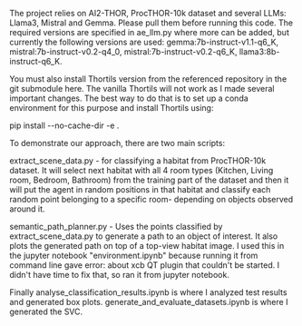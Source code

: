 The project relies on AI2-THOR, ProcTHOR-10k dataset and several LLMs: Llama3, Mistral and Gemma. Please pull them before running this code. The required versions are specified in ae_llm.py where more can be added, but currently the following versions are used: gemma:7b-instruct-v1.1-q6_K, mistral:7b-instruct-v0.2-q4_0, mistral:7b-instruct-v0.2-q6_K, llama3:8b-instruct-q6_K.

You must also install Thortils version from the referenced repository in the git submodule here. The vanilla Thortils will not work as I made several important changes. The best way to do that is to set up a conda environment for this purpose and install Thortils using:

pip install --no-cache-dir -e .

To demonstrate our approach, there are two main scripts:

extract_scene_data.py - for classifying a habitat from ProcTHOR-10k dataset. It will select next habitat with all 4 room types (Kitchen, Living room, Bedroom, Bathroom) from the training part of the dataset and then it will put the agent in random positions in that habitat and classify each random point belonging to a specific room- depending on objects observed around it.

semantic_path_planner.py - Uses the points classified by extract_scene_data.py to generate a path to an object of interest. It also plots the generated path on top of a top-view habitat image. I used this in the jupyter notebook "environment.ipynb" because running it from command line gave error: about xcb QT plugin that couldn't be started. I didn't have time to fix that, so ran it from jupyter notebook.

Finally analyse_classification_results.ipynb is where I analyzed test results and generated box plots.
generate_and_evaluate_datasets.ipynb is where I generated the SVC.
